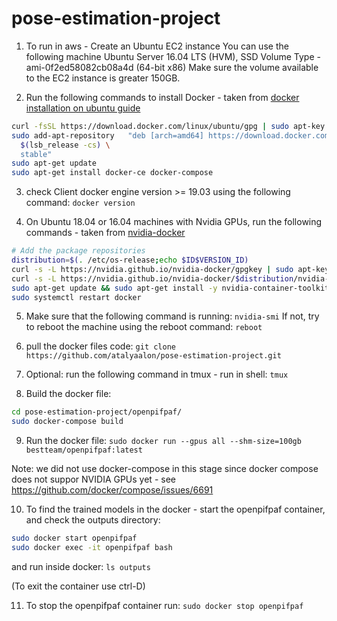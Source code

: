 # pose-estimation-project

1. To run in aws - Create an Ubuntu EC2 instance
You can use the following machine Ubuntu Server 16.04 LTS (HVM), SSD Volume Type - ami-0f2ed58082cb08a4d (64-bit x86)
Make sure the volume available to the EC2 instance is greater 150GB.

2. Run the following commands to install Docker - taken from [docker installation on ubuntu guide](https://docs.docker.com/engine/install/ubuntu/)
```sh
curl -fsSL https://download.docker.com/linux/ubuntu/gpg | sudo apt-key add -
sudo add-apt-repository   "deb [arch=amd64] https://download.docker.com/linux/ubuntu \
  $(lsb_release -cs) \
  stable"
sudo apt-get update
sudo apt-get install docker-ce docker-compose
```

3. check Client docker engine version >= 19.03 using the following command:
`docker version`

4. On Ubuntu 18.04 or 16.04 machines with Nvidia GPUs, run the following commands - taken from [nvidia-docker](https://github.com/NVIDIA/nvidia-docker])
```sh
# Add the package repositories
distribution=$(. /etc/os-release;echo $ID$VERSION_ID)
curl -s -L https://nvidia.github.io/nvidia-docker/gpgkey | sudo apt-key add -
curl -s -L https://nvidia.github.io/nvidia-docker/$distribution/nvidia-docker.list | sudo tee /etc/apt/sources.list.d/nvidia-docker.list
sudo apt-get update && sudo apt-get install -y nvidia-container-toolkit nvidia-cuda-toolkit
sudo systemctl restart docker
```

5. Make sure that the following command is running:
`nvidia-smi`
If not, try to reboot the machine using the reboot command:
`reboot`

6. pull the docker files code:
`git clone https://github.com/atalyaalon/pose-estimation-project.git`

7. Optional: run the following command in tmux - run in shell:
`tmux`

8. Build the docker file:
```sh
cd pose-estimation-project/openpifpaf/
sudo docker-compose build
```

9. Run the docker file:
`sudo docker run --gpus all --shm-size=100gb bestteam/openpifpaf:latest`

Note: we did not use docker-compose in this stage since docker compose does not suppor NVIDIA GPUs yet - see https://github.com/docker/compose/issues/6691

10. To find the trained models in the docker - start the openpifpaf container, and check the outputs directory:
```sh
sudo docker start openpifpaf
sudo docker exec -it openpifpaf bash
```
and run inside docker:
`ls outputs`

(To exit the container use ctrl-D)

11. To stop the openpifpaf container run:
`sudo docker stop openpifpaf`
